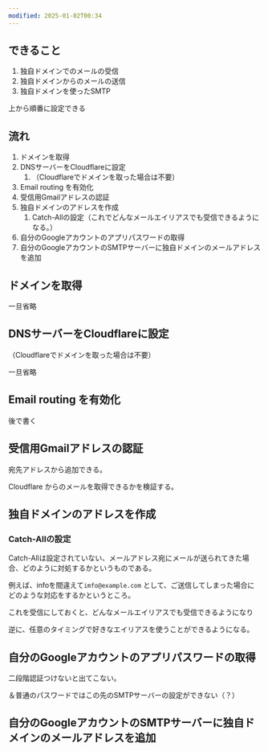 ```yaml
---
modified: 2025-01-02T00:34
---
```

  

## できること

1. 独自ドメインでのメールの受信
2. 独自ドメインからのメールの送信
3. 独自ドメインを使ったSMTP

上から順番に設定できる

  

## 流れ

1. ドメインを取得
2. DNSサーバーをCloudflareに設定
    1. （Cloudflareでドメインを取った場合は不要）
3. Email routing を有効化
4. 受信用Gmailアドレスの認証
5. 独自ドメインのアドレスを作成
    1. Catch-Allの設定（これでどんなメールエイリアスでも受信できるようになる。）
6. 自分のGoogleアカウントのアプリパスワードの取得
7. 自分のGoogleアカウントのSMTPサーバーに独自ドメインのメールアドレスを追加

  

  

  

## ドメインを取得

一旦省略

## DNSサーバーをCloudflareに設定

（Cloudflareでドメインを取った場合は不要）

一旦省略

## Email routing を有効化

後で書く

## 受信用Gmailアドレスの認証

宛先アドレスから追加できる。

Cloudflare からのメールを取得できるかを検証する。

## 独自ドメインのアドレスを作成

  

### Catch-Allの設定

Catch-Allは設定されていない、メールアドレス宛にメールが送られてきた場合、どのように対処するかというものである。

例えば、infoを間違えて`imfo@example.com` として、ご送信してしまった場合にどのような対応をするかというところ。

これを受信にしておくと、どんなメールエイリアスでも受信できるようになり

逆に、任意のタイミングで好きなエイリアスを使うことができるようになる。

  

  

## 自分のGoogleアカウントのアプリパスワードの取得

二段階認証つけないと出てこない。

＆普通のパスワードではこの先のSMTPサーバーの設定ができない（？）

  

## 自分のGoogleアカウントのSMTPサーバーに独自ドメインのメールアドレスを追加
